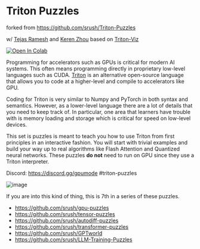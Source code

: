 # Triton Puzzles
forked from https://github.com/srush/Triton-Puzzles

w/ [Tejas Ramesh](https://tejas3070.github.io/) and [Keren Zhou](https://www.jokeren.tech/) based on [Triton-Viz](https://github.com/Deep-Learning-Profiling-Tools/triton-viz)

[![Open In Colab](https://colab.research.google.com/assets/colab-badge.svg)](https://colab.research.google.com/github/srush/Triton-Puzzles/blob/main/Triton-Puzzles.ipynb)


Programming for accelerators such as GPUs is critical for modern AI systems.
This often means programming directly in proprietary low-level languages such as CUDA. [Triton](https://github.com/openai/triton/) is an alternative open-source language that allows you to code at a higher-level and compile to accelerators like GPU.

Coding for Triton is very similar to Numpy and PyTorch in both syntax and semantics. However, as a lower-level language there are a lot of details that you need to keep track of. In particular, one area that learners have trouble with is memory loading and storage which is critical for speed on low-level devices.

This set is puzzles is meant to teach you how to use Triton from first principles in an interactive fashion. You will start with trivial examples and build your way up to real algorithms like Flash Attention and Quantized neural networks. These puzzles **do not** need to run on GPU since they use a Triton interpreter.

Discord: https://discord.gg/gpumode #triton-puzzles

![image](https://github.com/srush/Triton-Puzzles/assets/35882/3e18a47d-1311-43d0-a025-ed1f593f919e)



If you are into this kind of thing, this is 7th in a series of these puzzles.

* https://github.com/srush/gpu-puzzles
* https://github.com/srush/tensor-puzzles
* https://github.com/srush/autodiff-puzzles
* https://github.com/srush/transformer-puzzles
* https://github.com/srush/GPTworld
* https://github.com/srush/LLM-Training-Puzzles
